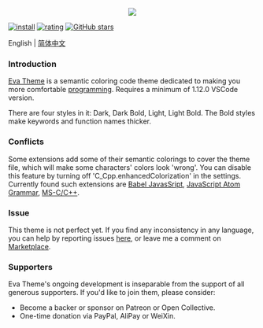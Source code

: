 <p align="center"><img src="https://tva1.sinaimg.cn/large/007jMFbEgy1gieydd8fboj33fg1mc1kx.jpg" referrerpolicy="no-referrer"></p>


[![install](https://vsmarketplacebadge.apphb.com/installs/fisheva.eva-theme.svg?style=flat-flat)](https://marketplace.visualstudio.com/items?itemName=fisheva.eva-theme) [![rating](https://vsmarketplacebadge.apphb.com/rating-short/fisheva.eva-theme.svg?style=flat)](https://marketplace.visualstudio.com/items/fisheva.eva-theme) [![GitHub stars](https://img.shields.io/github/stars/fisheva/eva-theme.svg?style=social&label=Star&maxAge=2592000)](https://github.com/fisheva/eva-theme)

English | <a title="切换到中文README" target="_blank" href="https://github.com/fisheva/Eva-Theme/blob/master/markdowns/README_CN.md">简体中文</a>

### Introduction

<a title="Go to the marketplace of Eva Theme from Github." target="_blank" href="https://marketplace.visualstudio.com/items?itemName=fisheva.eva-theme">Eva Theme</a> is a semantic coloring code theme dedicated to making you more comfortable <a title="See those programming languages that Eva Theme has provided semantic coloring." target="_blank" href="https://github.com/fisheva/Eva-Theme/blob/master/markdowns/languages.md">programming</a>. Requires a minimum of 1.12.0 VSCode version.

There are four styles in it: Dark, Dark Bold, Light, Light Bold. The Bold styles make keywords and function names thicker.

<!-- ### Italic

Eva Theme doesn't have a built-in italic version directly now, but I have made a <a target="_blank" href="https://github.com/fisheva/Eva-Theme/blob/master/italic.md">VSCode setting</a> for users who like the italic version. -->

### Conflicts

Some extensions add some of their semantic colorings to cover the theme file, which will make some characters' colors look 'wrong'. You can disable this feature by turning off 'C_Cpp.enhancedColorization' in the settings. Currently found such extensions are <a target="_blank" href="https://marketplace.visualstudio.com/items?itemName=mgmcdermott.vscode-language-babel">Babel JavasSript</a>, <a target="_blank" href="https://marketplace.visualstudio.com/items?itemName=ms-vscode.js-atom-grammar">JavaScript Atom Grammar</a>, <a target="_blank" href="https://marketplace.visualstudio.com/items?itemName=ms-vscode.cpptools">MS-C/C++</a>.

### Issue

This theme is not perfect yet. If you find any inconsistency in any language, you can help by reporting issues <a target="_blank" href="https://github.com/fisheva/Eva-Theme/issues">here</a>, or leave me a comment on <a target="_blank" href="https://marketplace.visualstudio.com/items?itemName=fisheva.eva-theme&ssr=false#review-details">Marketplace</a>.

### Supporters

Eva Theme's ongoing development is inseparable from the support of all generous supporters. If you'd like to join them, please consider:

- Become a backer or sponsor on Patreon or Open Collective.
- One-time donation via PayPal, AliPay or WeiXin.